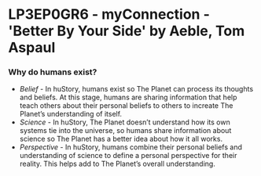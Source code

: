 # LP3EP0GR6 - myConnection - 'Better By Your Side' by Aeble, Tom Aspaul

### Why do humans exist?
  
* _Belief_ - In huStory, humans exist so The Planet can process its thoughts and beliefs. At this stage, humans are sharing information that help teach others about their personal beliefs to others to increate The Planet’s understanding of itself.
* _Science_ - In huStory, The Planet doesn’t understand how its own systems tie into the universe, so humans share information about science so The Planet has a better idea about how it all works.
* _Perspective_ - In huStory, humans combine their personal beliefs and understanding of science to define a personal perspective for their reality. This helps add to The Planet’s overall understanding.

